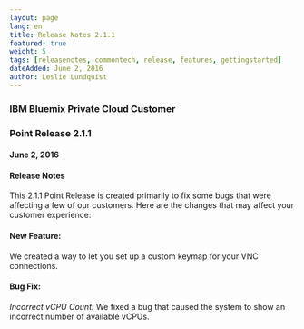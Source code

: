 ```yaml
---
layout: page
lang: en
title: Release Notes 2.1.1
featured: true
weight: 5
tags: [releasenotes, commontech, release, features, gettingstarted]
dateAdded: June 2, 2016
author: Leslie Lundquist
---
```


### IBM Bluemix Private Cloud Customer

### Point Release 2.1.1

#### June 2, 2016

#### Release Notes

This 2.1.1 Point Release is created primarily to fix some bugs that were affecting a few of our customers. Here are the changes that may affect your customer experience:

#### New Feature:

We created a way to let you set up a custom keymap for your VNC connections.

#### Bug Fix:

_Incorrect vCPU Count:_ We fixed a bug that caused the system to show an incorrect number of available vCPUs.

